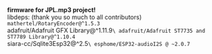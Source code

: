 **firmware for JPL.mp3 project!**\
libdeps: (thank you so much to all contributors)\
	`mathertel/RotaryEncoder@^1.5.3`\
	adafruit/Adafruit GFX Library@^1.11.9`\
	adafruit/Adafruit ST7735 and ST7789 Library@^1.10.4`\
	siara-cc/Sqlite3Esp32@^2.5`\
	esphome/ESP32-audioI2S @ ~2.0.7`
